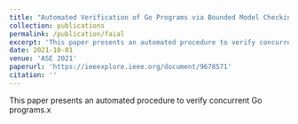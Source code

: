 ```yaml
---
title: "Automated Verification of Go Programs via Bounded Model Checking"
collection: publications
permalink: /publication/faial
excerpt: 'This paper presents an automated procedure to verify concurrent Go programs.'
date: 2021-10-01
venue: 'ASE 2021'
paperurl: 'https://ieeexplore.ieee.org/document/9678571'
citation: ''
---
```

This paper presents an automated procedure to verify concurrent Go programs.x
